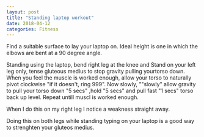 ```yaml
---
layout: post
title: "Standing laptop workout"
date: 2018-04-12
categories: Fitness
---
```


Find a suitable surface to lay your laptop on. Ideal height is one in which
the elbows are bent at a 90 degree angle.

Standing using the laptop, bend right leg at the knee and Stand on your left
leg only, tense gluteous medius to stop gravity pulling yourtorso down.
When you feel the muscle is worked enough, allow your torso to
naturally pivot clockwise "if it doesn't, ring 999". 
Now slowly, ""slowly"  allow gravity to pull your torso down "5 secs" ,hold "5 secs" and
pull fast "1 secs" torso back up level. Repeat untill muscl is worked enough.

When I do this on my right leg I notice a weakness straight away.

Doing this on both legs while standing typing on your laptop is a good way to
strenghten your gluteos medius.


